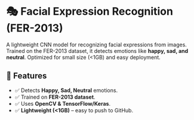 # 🎭 Facial Expression Recognition (FER-2013)

A lightweight CNN model for recognizing facial expressions from images. Trained on the FER-2013 dataset, it detects emotions like **happy, sad, and neutral**. Optimized for small size (<1GB) and easy deployment.

## 📌 Features
- ✅ Detects **Happy, Sad, Neutral** emotions.
- ✅ Trained on **FER-2013 dataset**.
- ✅ Uses **OpenCV & TensorFlow/Keras**.
- ✅ **Lightweight (<1GB)** – easy to push to GitHub.


  
